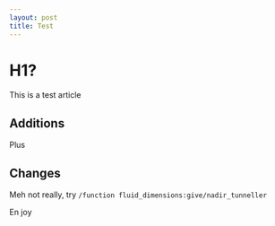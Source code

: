 ```yaml
---
layout: post
title: Test
---
```


# H1?

This is a test article

## Additions

Plus

## Changes

Meh not really, try `/function fluid_dimensions:give/nadir_tunneller`

En joy
